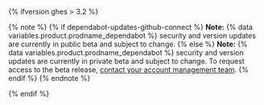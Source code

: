 {% ifversion ghes > 3.2 %}

{% note %}
{% if dependabot-updates-github-connect %}
**Note:** {% data variables.product.prodname_dependabot %} security and version updates are currently in public beta and subject to change.
{% else %}
**Note:** {% data variables.product.prodname_dependabot %} security and version updates are currently in private beta and subject to change. To request access to the beta release, [contact your account management team](https://enterprise.github.com/contact).
{% endif %}
{% endnote %}

{% endif %}